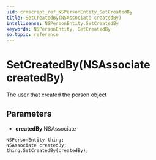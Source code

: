 ```yaml
---
uid: crmscript_ref_NSPersonEntity_SetCreatedBy
title: SetCreatedBy(NSAssociate createdBy)
intellisense: NSPersonEntity.SetCreatedBy
keywords: NSPersonEntity, GetCreatedBy
so.topic: reference
---
```


# SetCreatedBy(NSAssociate createdBy)

The user that created the person object

## Parameters

* **createdBy** NSAssociate

```crmscript
NSPersonEntity thing;
NSAssociate createdBy;
thing.SetCreatedBy(createdBy);
```

